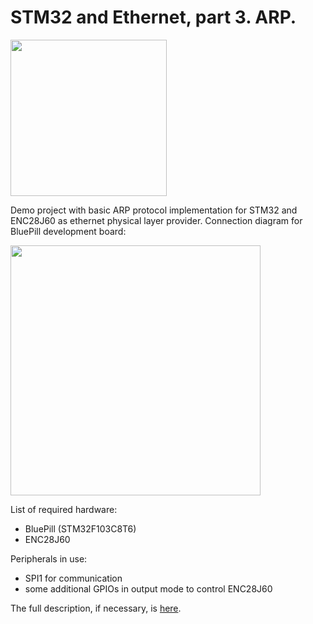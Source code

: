 # STM32 and Ethernet, part 3. ARP.

<img src="https://microtechnics.ru/wp-content/uploads/2021/10/osi-468x400.jpg" width="250">

Demo project with basic ARP protocol implementation for STM32 and ENC28J60 as ethernet physical layer provider. Connection diagram for BluePill development board:

<img src="https://microtechnics.ru/wp-content/uploads/2021/08/enc28j60-connection-768x419.jpg" width="400">

List of required hardware:
- BluePill (STM32F103C8T6)
- ENC28J60

Peripherals in use:
- SPI1 for communication
- some additional GPIOs in output mode to control ENC28J60

The full description, if necessary, is [here](https://microtechnics.ru/stm32-i-ethernet-chast-3-kanalnyj-uroven-protokol-arp/).
